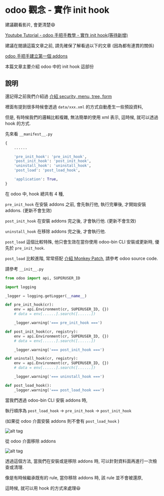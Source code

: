 # odoo 觀念 - 實作 init hook

建議觀看影片, 會更清楚:smile:

[Youtube Tutorial - odoo 手把手教學 - 實作 init hook(等待新增)]()

建議在閱讀這篇文章之前, 請先確保了解看過以下的文章 (因為都有連貫的關係)

[odoo 手把手建立第一個 addons](https://github.com/twtrubiks/odoo-demo-addons-tutorial/tree/master/demo_odoo_tutorial)

本篇文章主要介紹 odoo 中的 init hook 這部份

## 說明

還記得之前我們介紹過 [介紹 security, menu, tree, form](https://github.com/twtrubiks/odoo-demo-addons-tutorial/tree/master/demo_odoo_tutorial#%E4%BB%8B%E7%B4%B9-security-menu-tree-form)

裡面有提到很多時候會透過 `data/xxx.xml` 的方式自動產生一些預設資料,

但是, 有時候我們的邏輯比較複雜, 無法簡單的使用 xml 表示, 這時候, 就可以透過 hook 的方式.

先來看 `__manifest__.py`

```python
{
    ......

    'pre_init_hook': 'pre_init_hook',
    'post_init_hook': 'post_init_hook',
    'uninstall_hook': 'uninstall_hook',
    'post_load': 'post_load_hook',

    'application': True,
}

```

在 odoo 中, hook 總共有 4 種,

`pre_init_hook` 在安裝 addons 之前, 會先執行他, 執行完畢後, 才開始安裝 addons. (更新不會生效)

`post_init_hook` 在安裝 addons 完之後, 才會執行他. (更新不會生效)

`uninstall_hook` 在移除 addons 完之後, 才會執行他.

`post_load` 這個比較特殊, 他只會生效在當你使用 odoo-bin CLI 安裝或更新時, 優先於 `pre_init_hook`.

`post_load` 比較進階, 常常搭配 [介紹 Monkey Patch](https://github.com/twtrubiks/fluent-python-notes/tree/master/what_is_the_Monkey_Patch), 請參考 odoo source code.

請參考 `__init__.py`

```python
from odoo import api, SUPERUSER_ID

import logging

_logger = logging.getLogger(__name__)

def pre_init_hook(cr):
    env = api.Environment(cr, SUPERUSER_ID, {})
    # data = env[......].search([......])

    _logger.warning('=== pre_init_hook ===')

def post_init_hook(cr, registry):
    env = api.Environment(cr, SUPERUSER_ID, {})
    # data = env[......].search([......])

    _logger.warning('=== post_init_hook ===')

def uninstall_hook(cr, registry):
    env = api.Environment(cr, SUPERUSER_ID, {})
    # data = env[......].search([......])

    _logger.warning('=== uninstall_hook ===')

def post_load_hook():
    _logger.warning('=== post_load_hook ===')
```

當我們透過 odoo-bin CLI 安裝 addons 時,

執行順序為 `post_load_hook` -> `pre_init_hook` -> `post_init_hook`

(如果從 odoo 介面安裝 addons 則不會有 `post_load_hook` )

![alt tag](https://i.imgur.com/zFeoeNl.png)

從 odoo 介面移除 addons

![alt tag](https://i.imgur.com/viGukst.png)

透過這個方法, 當我們在安裝或是移除 addons 時, 可以針對資料面再進行一次檢查或清理.

像是有時候繼承既有的 rule, 當你移除 addons 時, 該 rule 並不會被還原,

這時候, 就可以用 hook 的方式來處理:satisfied:
